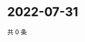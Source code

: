 # 2022-07-31

共 0 条

<!-- BEGIN WEIBO -->
<!-- 最后更新时间 Sun Jul 31 2022 16:01:20 GMT+0800 (China Standard Time) -->

<!-- END WEIBO -->
